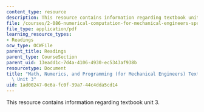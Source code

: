 ```yaml
---
content_type: resource
description: This resource contains information regarding textbook unit 3.
file: /courses/2-086-numerical-computation-for-mechanical-engineers-spring-2013/1ad002470c6afc0f39a744c4dda5cd14_MIT2_086S13_Unit3_Textbook.pdf
file_type: application/pdf
learning_resource_types:
- Readings
ocw_type: OCWFile
parent_title: Readings
parent_type: CourseSection
parent_uid: 13eadd1c-7d4a-4106-4930-ec5343af938b
resourcetype: Document
title: "Math, Numerics, and Programming (for Mechanical Engineers) Textbook \u2013\
  \ Unit 3"
uid: 1ad00247-0c6a-fc0f-39a7-44c4dda5cd14
---
```

This resource contains information regarding textbook unit 3.

